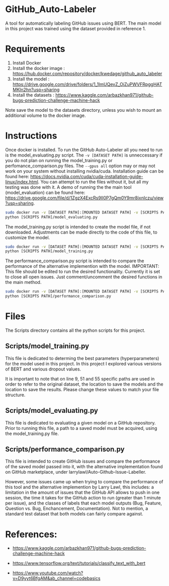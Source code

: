 # GitHub_Auto-Labeler


A tool for automatically labeling GitHub issues using BERT. The main model in this project was trained using the dataset provided in reference 1.

# Requirements

1. Install Docker
2. Install the docker image : https://hub.docker.com/repository/docker/kwedage/github_auto_labeler 
3. Install the model : https://drive.google.com/drive/folders/1_1lmUQevZ_OiZuPWVFRpggHATMKln2hn?usp=sharing
4. Install the datasets : https://www.kaggle.com/arbazkhan971/github-bugs-prediction-challenge-machine-hack

Note save the model to the datasets directory, unless you wish to mount an additional volume to the docker image.

# Instructions

Once docker is installed. To run the GitHub Auto-Labeler all you need to run is the model_evaluating.py script. The  `-v [DATASET PATH]` is unneccessary if you do not plan on running the model_training.py or perfomance_comparison.py files. The `--gpus all` option may or may not work on your system without installing nvidia/cuda. Installation guide can be found here: https://docs.nvidia.com/cuda/cuda-installation-guide-linux/index.html. You can attempt to run the files without it, but all my testing was done with it. A demo of running the the main tool (model_evaluation) can be found here: https://drive.google.com/file/d/1ZgzX4ExcRs9II0P7gQm0Y9mr8ixnIczu/view?usp=sharing. 

```bash
sudo docker run -v [DATASET PATH]:[MOUNTED DATASET PATH] -v [SCRIPTS PATH]:[MOUNTED SCRIPT PATH] --gpus all -it github_auto_labeler bash
python [SCRIPTS PATH]/model_evaluating.py
```

The model_training.py script is intended to create the model file, if not downloaded. Adjustments can be made directly to the code of this file, to customize the model.

```bash
sudo docker run -v [DATASET PATH]:[MOUNTED DATASET PATH] -v [SCRIPTS PATH]:[MOUNTED SCRIPT PATH]  --gpus all -it github_auto_labeler bash
python [SCRIPTS PATH]/model_training.py
```

The performance_comparison.py script is intended to compare the performance of the alternative implemention with the model. IMPORTANT: This file should be edited to run the desired functionality. Currently it is set to close all open issues. Just comment/uncomment the desired functions in the main method. 

```bash
sudo docker run -v [DATASET PATH]:[MOUNTED DATASET PATH] -v [SCRIPTS PATH]:[MOUNTED SCRIPT PATH]  --gpus all -it github_auto_labeler bash
python [SCRIPTS PATH]/performance_comparison.py
```

# Files

The Scripts directory contains all the python scripts for this project. 

## Scripts/model_training.py

This file is dedicated to determing the best parameters (hyperparameters) for the model used in this project.
In this project I explored various versions of BERT and various dropout values.

It is important to note that on line 9, 51 and 55 specific paths are used in order to refer to the original dataset, the location to save the models and the location to save the results. Please change these values to match your file structure. 

## Scripts/model_evaluating.py

This file is dedicated to evaluating a given model on a GitHub repository. Prior to running this file, a path to a saved model must be acquired, using the model_training.py file.   

## Scripts/performance_comparison.py

This file is intended to create GitHub issues and compare the performance of the saved model passed into it, with the alternative implementation found on GitHub marketplace, under larrylawl/Auto-Github-Issue-Labeller.

However, some issues came up when trying to compare the performance of this tool and the alternative implemention by Larry Lawl, this includes: a limitation in the amount of issues that the GitHub API allows to push in one session, the time it takes for the GitHub action to run (greater than 1 minute per issue), and the classes of labels that each model outputs (Bug, Feature, Question vs. Bug, Enchancement, Documentation). Not to mention, a standard test dataset that both models can fairly compare against. 


# References:

- https://www.kaggle.com/arbazkhan971/github-bugs-prediction-challenge-machine-hack

- https://www.tensorflow.org/text/tutorials/classify_text_with_bert

- https://www.youtube.com/watch?v=D9yyt6BfgAM&ab_channel=codebasics
